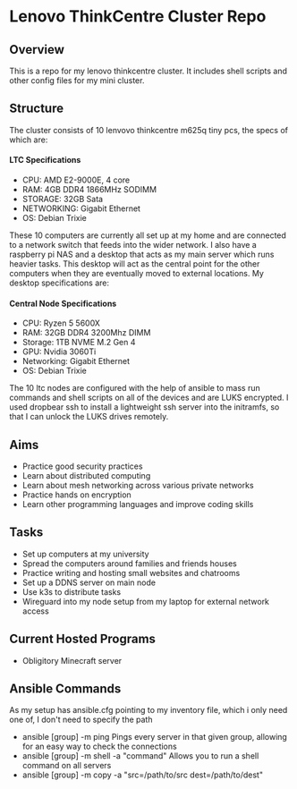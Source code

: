 # Lenovo ThinkCentre Cluster Repo
## Overview
This is a repo for my lenovo thinkcentre cluster. It includes shell scripts and other config files for my mini cluster.
## Structure
The cluster consists of 10 lenvovo thinkcentre m625q tiny pcs, the specs of which are:
#### LTC Specifications
* CPU: AMD E2-9000E, 4 core
* RAM: 4GB DDR4 1866MHz SODIMM
* STORAGE: 32GB Sata
* NETWORKING: Gigabit Ethernet
* OS: Debian Trixie

These 10 computers are currently all set up at my home and are connected to a network switch that feeds into the wider network. I also have a raspberry pi NAS and a desktop that acts as my main server which runs heavier tasks. This desktop will act as the central point for the other computers when they are eventually moved to external locations. My desktop specifications are:
#### Central Node Specifications
* CPU: Ryzen 5 5600X
* RAM: 32GB DDR4 3200Mhz DIMM
* Storage: 1TB NVME M.2 Gen 4
* GPU: Nvidia 3060Ti
* Networking: Gigabit Ethernet
* OS: Debian Trixie

The 10 ltc nodes are configured with the help of ansible to mass run commands and shell scripts on all of the devices and are LUKS encrypted. I used dropbear ssh to install a lightweight ssh server into the initramfs, so that I can unlock the LUKS drives remotely.
## Aims
* Practice good security practices
* Learn about distributed computing
* Learn about mesh networking across various private networks
* Practice hands on encryption
* Learn other programming languages and improve coding skills
## Tasks
* Set up computers at my university
* Spread the computers around families and friends houses
* Practice writing and hosting small websites and chatrooms
* Set up a DDNS server on main node
* Use k3s to distribute tasks
* Wireguard into my node setup from my laptop for external network access
## Current Hosted Programs
* Obligitory Minecraft server
## Ansible Commands
As my setup has ansible.cfg pointing to my inventory file, which i only need one of, I don't need to specify the path
* ansible [group] -m ping
Pings every server in that given group, allowing for an easy way to check the connections
* ansible [group] -m shell -a "command"
Allows you to run a shell command on all servers
* ansible [group] -m copy -a "src=/path/to/src dest=/path/to/dest"
